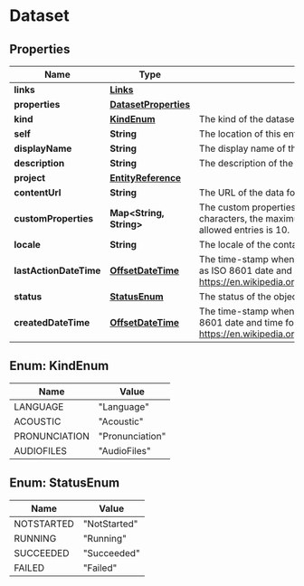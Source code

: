 # Dataset

## Properties
Name | Type | Description | Notes
------------ | ------------- | ------------- | -------------
**links** | [**Links**](Links.md) |  |  [optional]
**properties** | [**DatasetProperties**](DatasetProperties.md) |  |  [optional]
**kind** | [**KindEnum**](#KindEnum) | The kind of the dataset. | 
**self** | **String** | The location of this entity. |  [optional]
**displayName** | **String** | The display name of the object. | 
**description** | **String** | The description of the object. |  [optional]
**project** | [**EntityReference**](EntityReference.md) |  |  [optional]
**contentUrl** | **String** | The URL of the data for the dataset. |  [optional]
**customProperties** | **Map&lt;String, String&gt;** | The custom properties of this entity. The maximum allowed key length is 64 characters, the maximum  allowed value length is 256 characters and the count of allowed entries is 10. |  [optional]
**locale** | **String** | The locale of the contained data. | 
**lastActionDateTime** | [**OffsetDateTime**](OffsetDateTime.md) | The time-stamp when the current status was entered.  The time stamp is encoded as ISO 8601 date and time format  (\&quot;YYYY-MM-DDThh:mm:ssZ\&quot;, see https://en.wikipedia.org/wiki/ISO_8601#Combined_date_and_time_representations). |  [optional]
**status** | [**StatusEnum**](#StatusEnum) | The status of the object. |  [optional]
**createdDateTime** | [**OffsetDateTime**](OffsetDateTime.md) | The time-stamp when the object was created.  The time stamp is encoded as ISO 8601 date and time format  (\&quot;YYYY-MM-DDThh:mm:ssZ\&quot;, see https://en.wikipedia.org/wiki/ISO_8601#Combined_date_and_time_representations). |  [optional]

<a name="KindEnum"></a>
## Enum: KindEnum
Name | Value
---- | -----
LANGUAGE | &quot;Language&quot;
ACOUSTIC | &quot;Acoustic&quot;
PRONUNCIATION | &quot;Pronunciation&quot;
AUDIOFILES | &quot;AudioFiles&quot;

<a name="StatusEnum"></a>
## Enum: StatusEnum
Name | Value
---- | -----
NOTSTARTED | &quot;NotStarted&quot;
RUNNING | &quot;Running&quot;
SUCCEEDED | &quot;Succeeded&quot;
FAILED | &quot;Failed&quot;
